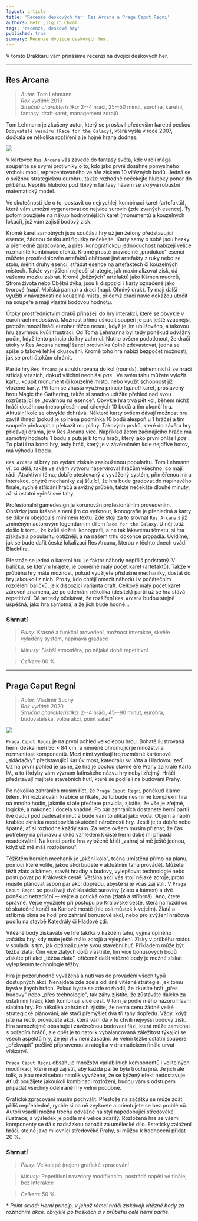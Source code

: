 ```yaml
---
layout: article
title: 'Recenze deskových her: Res Arcana a Praga Caput Regni'
authors: Petr „ilgir“ Chval
tags: 'recenze, deskové hry'
published: true
summary: Recenze dvojice deskových her.
---
```

V tomto Drakkaru vám přinášíme recenzi na dvojici deskových her.

------------------

## Res Arcana 

> _Autor:_ Tom Lehmann<br>
> _Rok vydání:_ 2019 <br>
> _Stručná charakteristika:_ 2--4 hráči, 25--50 minut, eurohra, karetní, fantasy, draft karet, management zdrojů 

Tom Lehmann je zkušený autor, který se proslavil především karetní peckou `Dobyvatelé vesmíru (Race for the Galaxy)`, která vyšla v roce 2007, dočkala se několika rozšíření a je hojně hraná dodnes. 

![](res-arcana.jpg)

V kartovce `Res Arcana` vás zavede do fantasy světa, kde v roli mága soupeříte se svými protivníky o to, kdo jako první dosáhne pomyslného vrcholu moci, reprezentovaného ve hře ziskem 10 vítězných bodů. Jedná se o svižnou strategickou eurohru, takže rozhodně nečekejte hluboký ponor do příběhu. Nepříliš hluboko pod líbivým fantasy hávem se skrývá robustní matematický model. 

Ve skutečnosti jde o to, postavit co nejrychleji kombinaci karet (artefaktů), která vám umožní vygenerovat co nejvíce surovin (zde zvaných esence). Ty potom použijete na nákup hodnotnějších karet (monumentů a kouzelných lokací), jež vám zajistí bodový zisk. 

Kromě karet samotných jsou součástí hry už jen žetony představující esence, žádnou desku ani figurky nečekejte. Karty samy o sobě jsou hezky a přehledně zpracované, a přes ikonografickou jednoduchost nabízejí velice rozmanité kombinace efektů. Kromě prosté pravidelné „produkce" esencí můžete prostřednictvím artefaktů obětovat jiné artefakty z ruky nebo ze stolu, měnit druhy esencí, střádat esence na artefaktech či kouzelných místech. Takže vymýšlení nejlepší strategie, jak maximalizovat zisk, dá vašemu mozku zabrat. Kromě „běžných" artefaktů jako Kámen mudrců, Strom života nebo Obětní dýka, jsou k dispozici i karty označené jako tvorové (např. Mořská panna) a draci (např. Ohnivý drak). Ty mají další využití v návaznosti na kouzelná místa, přičemž draci navíc dokážou útočit na soupeře a mají vlastní bodovou hodnotu. 

Útoky prostřednictvím draků přinášejí do hry interakci, které se obvykle v eurohrách nedostává. Možnost přímo uškodit soupeři je pak ještě vzácnější, protože mnozí hráči euroher těžce nesou, když je jim ubližováno, a takovou hru zavrhnou kvůli frustraci. Od Toma Lehmanna byl tedy poněkud odvážný počin, když tento princip do hry zahrnul. Nutno ovšem podotknout, že dračí útoky v Res Arcana nemají šanci protivníka úplně zdevastovat, jedná se spíše o takové lehké okusování. Kromě toho hra nabízí bezpočet možností, jak se proti útokům chránit. 

Partie hry `Res Arcana` je strukturována do kol (rounds), během nichž se hráči střídají v tazích, dokud všichni neohlásí _pas_ . Ve svém tahu můžete vyložit kartu, koupit monument či kouzelné místo, nebo využít schopnost již vložené karty. Při tom se zhusta využívá princip _tapnutí_ karet, proslavený hrou Magic the Gathering, takže si snadno udržíte přehled nad svou rozrůstající se „továrnou na esence". Obvykle hra trvá pět kol, během nichž hráči dosáhnou (nebo přesáhnou) cílových 10 bodů a tím ukončí hru. Aktuální kolo se obvykle dohrává. Některé karty ovšem dávají možnost hru zavřít ihned (pokud je splněna podmínka 10 bodů alespoň u 1 hráče) a tím soupeře překvapit a překazit mu plány. Takových prvků, které do závěru hry přidávají drama, je v Res Arcana více. Například žeton začínajícího hráče má samotný hodnotu 1 bodu a putuje k tomu hráči, který jako první ohlásil _pas_ . To platí i na konci hry, tedy hráč, který je v závěrečném kole nejdříve hotov, má výhodu 1 bodu. 

`Res Arcana` si brzy po vydání získala zaslouženou popularitu. Tom Lehmann ví, co dělá, takže ve svém výtvoru naservíroval hráčům všechno, co mají rádi: Atraktivní téma, dobře otestovaný a vyvážený systém, přiměřenou míru interakce, chytré mechaniky zajišťující, že hra bude gradovat do napínavého finále, rychlé střídání hráčů a svižný průběh, takže nečekáte dlouhé minuty, až si ostatní vyřeší své tahy. 

Profesionální gamedesign je korunován profesionálním provedením. Obrázky jsou krásné a není jim co vytknout, ikonografie je přehledná a karty se díky ní obejdou s minimem textu. Zde stojí za to srovnat `Res Arcana` s již zmíněným autorovým legendárním dílem `Race for the Galaxy`. U něj totiž došlo k tomu, že kvůli složité ikonografii, a ne tak lákavému tématu, si hra získávala popularitu obtížněji, a na našem trhu dokonce propadla. Uvidíme, jak se bude dařit české lokalizaci Res Arcana, kterou v těchto dnech uvádí Blackfire. 

Přestože se jedná o karetní hru, je faktor náhody nepříliš podstatný. V balíčku, se kterým hrajete, je poměrně malý počet karet (artefaktů). Takže v průběhu hry máte možnost, pokud využijete příslušné mechaniky, dostat do hry jakoukoli z nich. Pro ty, kdo chtějí omezit náhodu i v počátečním rozdělení balíčků, je k dispozici varianta draft. Celkově malý počet karet zároveň znamená, že po odehrání několika (desítek) partií už se hra stává repetitivní. Dá se tedy očekávat, že rozšíření `Res Arcana` budou stejně úspěšná, jako hra samotná, a že jich bude hodně... 


### Shrnutí

> _Plusy:_ Krásné a funkční provedení, možnost interakce, skvěle vyladěný systém, napínavá gradace 

> _Minusy:_ Slabší atmosféra, po nějaké době repetitivní 

> _Celkem:_ 90 % 

------------------------

## Praga Caput Regni 

> _Autor:_ Vladimír Suchý <br>
> _Rok vydání:_ 2020 <br>
> _Stručná charakteristika:_ 2--4 hráči, 45--90 minut, eurohra, budovatelská, volba akcí, point salad\* 

![](praga-caput-regni.jpg)

`Praga Caput Regni` je na první pohled velkolepou hrou. Bohatě ilustrovaná herní deska měří 56 × 84 cm, a neméně ohromující je množství a rozmanitost komponentů. Mezi nimi vynikají trojrozměrné kartonové „skládačky" představující Karlův most, katedrálu sv. Víta a Hladovou zeď. Už na první pohled je jasné, že hra je poctou slavné éře Prahy za krále Karla IV., a to i kdyby vám význam latinského názvu hry nebyl zřejmý. Hráči představují majitele stavebních hutí, které se podílejí na budování Prahy. 

Po několika zahráních musím říct, že `Praga Caput Regni` poněkud klame tělem. Při rozbalování krabice si říkáte, že to bude nesmírně komplexní hra na mnoho hodin, jakmile si ale přečtete pravidla, zjistíte, že vše je zřejmé, logické, a nakonec i docela snadné. Po pár zahráních dostanete herní partii (ve dvou) pod padesát minut a bude vám to utíkat jako voda. Objem a náplň krabice zkrátka neodpovídá skutečné náročnosti hry. Jestli je to dobře nebo špatně, ať si rozhodne každý sám. Za sebe ovšem musím přiznat, že čas potřebný na přípravu a úklid vzhledem k čisté herní době mi připadá neadekvátní. Na konci partie hra vyloženě křičí „zahraj si mě ještě jednou, když už mě máš rozloženou". 

Těžištěm herních mechanik je „akční kolo", točna umístěná přímo na plánu, pomocí které volíte, jakou akci budete v aktuálním tahu provádět. Můžete těžit zlato a kámen, stavět hradby a budovy, vylepšovat technologie nebo postupovat po Královské cestě. Většina akcí vás stojí nějaké zdroje, proto musíte plánovat aspoň pár akcí dopředu, abyste si je včas zajistili. V `Praga Caput Regni` se používají dvě klasické suroviny (zlato a kámen) a dvě poněkud netradiční -- vejce a gotická okna (zlatá a stříbrná). Ano, čtete správně. Vejce využijete při postupu po Královské cestě, která na rozdíl od té skutečné končí na Karlově mostě (hle oslí můstek k vejcím). Zlatá a stříbrná okna se hodí pro zahrání bonusové akci, nebo pro zvýšení hráčova podílu na stavbě Katedrály či Hladové zdi. 

Vítězné body získáváte ve hře takřka v každém tahu, vyjma úplného začátku hry, kdy máte ještě málo zdrojů a vylepšení. Zisky v průběhu rostou v souladu s tím, jak optimalizujete svou stavební huť. Příkladem může být těžba zlata: Čím více zlatých dolů vlastníte, tím více bonusových bodů získáte při akci „těžba zlata", přičemž další vítězné body je možné získat vylepšením technologie těžby. 

Hra je pozoruhodně vyvážená a nutí vás do provádění všech typů dostupných akcí. Nenajdete zde zcela odlišné vítězné strategie, jak tomu bývá v jiných hrách. Pokud byste se zde rozhodli, že zkusíte hrát „přes budovy" nebo „přes technologie", tak záhy zjistíte, že zůstáváte daleko za ostatními hráči, kteří kombinují více cest. V tom je podle mého názoru hlavní slabina hry. Po několika zahráních zjistíte, že nemá cenu žádné velké strategické plánování, ale stačí přemýšlet dva tři tahy dopředu. Vždy, když jste na ředě, provedete akci, která vám dá v tu chvíli nejvyšší bodový zisk. Hra samozřejmě obsahuje i závěrečnou bodovací fázi, která může zamíchat s pořadím hráčů, ale opět je to natolik vybalancovaná záležitost týkající se všech aspektů hry, že její vliv není zásadní. Je velmi těžké ostatní soupeře „překvapit" pečlivě připravenou strategií a v dramatickém finále urvat vítězství. 

`Praga Caput Regni` obsahuje množství variabilních komponentů i volitelných modifikací, které mají zajistit, aby každá partie byla trochu jiná. Je jich ale tolik, a jsou mezi sebou natolik vyvážené, že se kýžený efekt nedostavuje. Ať už použijete jakoukoli kombinaci rozložení, budou vám s odstupem připadat všechny odehrané hry velmi podobné. 

Grafické zpracování musím pochválit. Přestože na začátku se může zdát příliš nepřehledné, rychle si na ně zvyknete a orientujete se bez problémů. Autoři vsadili možná trochu odvážně na styl napodobující středověké ilustrace, a výsledek je podle mě velice zdařilý. Rozložená hra se všemi komponenty se dá s nadsázkou označit za umělecké dílo. Esteticky založení hráči, stejně jako milovníci středověké Prahy, si můžou k hodnocení přidat 20&nbsp;%. 


### Shrnutí

>_Plusy:_ Velkolepé (nejen) grafické zpracování 

>_Minusy:_ Repetitivní navzdory modifikacím, postrádá napětí ve finále, bez interakce 

> _Celkem:_ 50 % 

\* _Point salad: Herní princip, v jehož rámci hráči získávají vítězné body za rozmanité akce, obvykle po troškách a v průběhu celé herní partie._
